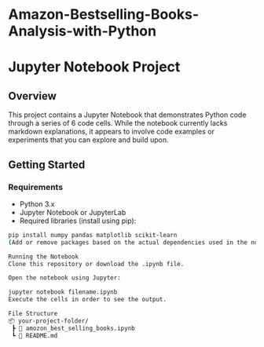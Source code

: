 # Amazon-Bestselling-Books-Analysis-with-Python
# Jupyter Notebook Project

## Overview

This project contains a Jupyter Notebook that demonstrates Python code through a series of 6 code cells. While the notebook currently lacks markdown explanations, it appears to involve code examples or experiments that you can explore and build upon.

## Getting Started

### Requirements

- Python 3.x
- Jupyter Notebook or JupyterLab
- Required libraries (install using pip):
  
```bash
pip install numpy pandas matplotlib scikit-learn
(Add or remove packages based on the actual dependencies used in the notebook)

Running the Notebook
Clone this repository or download the .ipynb file.

Open the notebook using Jupyter:

jupyter notebook filename.ipynb
Execute the cells in order to see the output.

File Structure
📦 your-project-folder/
 ┣ 📜 amozon_best_selling_books.ipynb
 ┗ 📜 README.md

